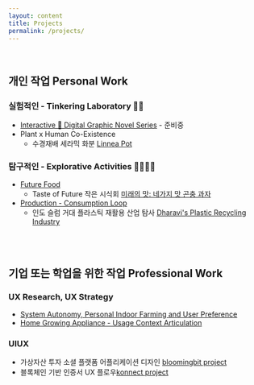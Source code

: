 ```yaml
---
layout: content
title: Projects
permalink: /projects/
---
```

<br>

## 개인 작업 Personal Work

### 실험적인 - Tinkering Laboratory 🥼🧪
- [Interactive 🦄 Digital Graphic Novel Series]() - 준비중
- Plant x Human Co-Existence
  * 수경재배 세라믹 화분 [Linnea Pot](https://gaeekim.myportfolio.com/linnea-pot-product-design-for-home-gardening)


### 탐구적인 - Explorative Activities 🔎🕵🏻‍♀️
- [Future Food]()
  * Taste of Future 작은 시식회 [미래의 맛: 네가지 맛 곤충 과자]()
- [Production - Consumption Loop]()
  * 인도 슬럼 거대 플라스틱 재활용 산업 탐사 [Dharavi's Plastic Recycling Industry](https://mythologiesofmumbai.wordpress.com/2012/07/18/discovering-dharavi-2/)

<br>
<br>

## 기업 또는 학업을 위한 작업 Professional Work 

### UX Research, UX Strategy
- [System Autonomy, Personal Indoor Farming and User Preference](https://iasdr2019.org/research-papers?keywords=gaee+kim&category=) 
- [Home Growing Appliance - Usage Context Articulation](https://gaeekim.myportfolio.com/plantbox-ux-branding)

### UIUX
- 가상자산 투자 소셜 플랫폼 어플리케이션 디자인 [bloomingbit project](https://gaeekim.myportfolio.com/ui-design-virtual-asset-social-network)
- 블록체인 기반 인증서 UX 플로우[konnect project](https://gaeekim.myportfolio.com/digital-certificate-blockchain-based)



